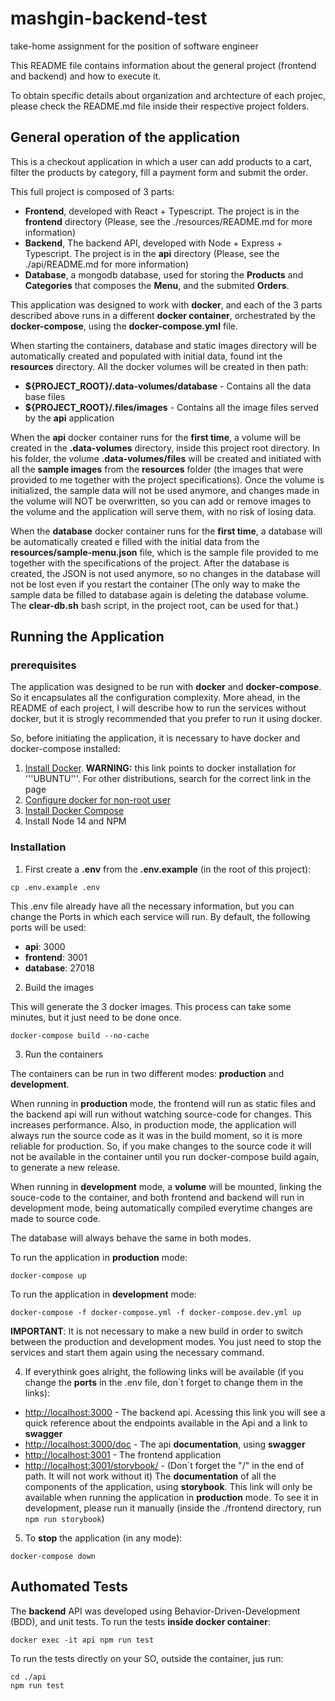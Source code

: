# mashgin-backend-test

take-home assignment for the position of software engineer

This README file contains information about the general project (frontend and backend) and how to execute it.

To obtain specific details about organization and archtecture of each projec, please check the README.md file inside their respective project folders.

## General operation of the application

This is a checkout application in which a user can add products to a cart, filter the products by category, fill a payment form and submit the order.

This full project is composed of 3 parts:

* **Frontend**, developed with React + Typescript. The project is in the **frontend** directory (Please, see the ./resources/README.md for more information)
* **Backend**, The backend API, developed with Node + Express + Typescript. The project is in the **api** directory (Please, see the ./api/README.md for more information)
* **Database**, a mongodb database, used for storing the **Products** and **Categories** that composes the **Menu**, and the submited **Orders**.

This application was designed to work with **docker**, and each of the 3 parts described above runs in a different **docker container**, orchestrated by the **docker-compose**, using the **docker-compose.yml** file.

When starting the containers, database and static images directory will be automatically created and populated with initial data, found int the **resources** directory. All the docker volumes will be created in then path:

* **${PROJECT_ROOT}/.data-volumes/database** - Contains all the data base files
* **${PROJECT_ROOT}/.files/images** - Contains all the image files served by the **api** application


When the **api** docker container runs for the **first time**, a volume will be created in the **.data-volumes** directory, inside this project root directory. In his folder, the volume  **.data-volumes/files** will be created and initiated with all the **sample images** from the **resources** folder (the images that were provided to me together with the project specifications). Once the volume is initialized, the sample data will not be used anymore, and changes made in the volume will NOT be overwritten, so you can add or remove images to the volume and the application will serve them, with no risk of losing data.

When the **database** docker container runs for the **first time**, a database will be automatically created e filled with the initial data from the **resources/sample-menu.json** file, which is the sample file provided to me together with the specifications of the project. After the database is created, the JSON is not used anymore, so no changes in the database will not be lost even if you restart the container (The only way to make the sample data be filled to database again is deleting the database volume. The  **clear-db.sh** bash script, in the project root, can be used for that.)


## Running the Application


### prerequisites

The application was designed to be run with **docker** and **docker-compose**. So it encapsulates all the configuration complexity. More ahead, in the README of each project, I will describe how to run the services without docker, but it is strogly recommended that you prefer to run it using docker.

So, before initiating the application, it is necessary to have docker and docker-compose installed:


1. [Install Docker](https://docs.docker.com/v17.12/install/linux/docker-ce/ubuntu/#install-using-the-repository/). **WARNING:** this link points to docker installation for '''UBUNTU'''. For other distributions, search for the correct link in the page
2. [Configure docker for non-root user](https://docs.docker.com/v17.12/install/linux/linux-postinstall/#manage-docker-as-a-non-root-user)
3. [Install Docker Compose](https://docs.docker.com/compose/install/)
4. Install Node 14 and NPM

### Installation

1. First create a **.env** from the **.env.example** (in the root of this project):

```
cp .env.example .env
```

This .env file already have all the necessary information, but you can change the Ports in which each service will run. By default, the following ports will be used:

* **api**: 3000
* **frontend**: 3001
* **database**: 27018

2. Build the images

This will generate the 3 docker images. This process can take some minutes, but it just need to be done once.

```
docker-compose build --no-cache
```

3. Run the containers

The containers can be run in two different modes: **production** and **development**.

When running in **production** mode, the frontend will run as static files and the backend api will run without watching source-code for changes. This increases performance. Also, in production mode, the application will always run the source code as it was in the build moment, so it is more reliable for production. So, if you make changes to the source code it will not be available in the container until you run docker-compose build again, to generate a new release.

When running in **development** mode, a **volume** will be mounted, linking the souce-code to the container, and both frontend and backend will run in development mode, being automatically compiled everytime changes are made to source code.

The database will always behave the same in both modes.

To run the application in **production** mode:

```
docker-compose up
```

To run the application in **development** mode:

```
docker-compose -f docker-compose.yml -f docker-compose.dev.yml up
```

**IMPORTANT**: It is not necessary to make a new build in order to switch between the production and development modes. You just need to stop the services and start them again using the necessary command.



4. If everythink goes alright, the following links will be available (if you change the **ports** in the .env file, don`t forget to change them in the links):

* [http://localhost:3000](http://localhost:3000) - The backend api. Acessing this link you will see a quick reference about the endpoints available in the Api and a link to **swagger**
* [http://localhost:3000/doc](http://localhost:3000/doc) - The api **documentation**, using **swagger**
* [http://localhost:3001](http://localhost:3001) - The frontend application
* [http://localhost:3001/storybook/](http://localhost:3001/storybook/) - (Don`t forget the "/" in the end of path. It will not work without it) The **documentation** of all the components of the application, using **storybook**.  This link will only be available when running the application in **production** mode. To see it in development, please run it manually (inside the ./frontend directory, run ```npm run storybook```)


5. To **stop** the application (in any mode):

```
docker-compose down
```

## Authomated Tests

The **backend** API was developed using Behavior-Driven-Development (BDD), and unit tests. To run the tests **inside docker container**:

```
docker exec -it api npm run test
```

To run the tests directly on your SO, outside the container, jus run:

```
cd ./api
npm run test
```

